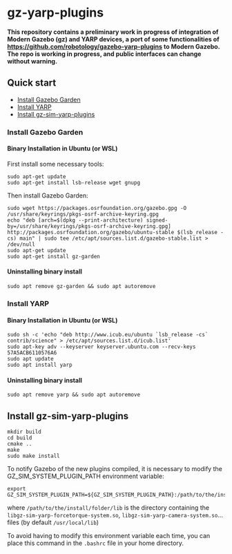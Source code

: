 # gz-yarp-plugins

**This repository contains a preliminary work in progress of integration of Modern Gazebo (gz) and YARP devices, a port of some functionalities of https://github.com/robotology/gazebo-yarp-plugins to Modern Gazebo. The repo is working in progress, and public interfaces can change without warning.**

## Quick start
- [Install Gazebo Garden](#install_gazebo)
- [Install YARP](#install_yarp)
- [Install gz-sim-yarp-plugins](#install_gz-sim-yarp-plugins)
  

### <a name="install_gazebo"></a> Install Gazebo Garden
#### Binary Installation in Ubuntu (or WSL)
First install some necessary tools:  
```
sudo apt-get update
sudo apt-get install lsb-release wget gnupg
```
Then install Gazebo Garden:
```
sudo wget https://packages.osrfoundation.org/gazebo.gpg -O /usr/share/keyrings/pkgs-osrf-archive-keyring.gpg
echo "deb [arch=$(dpkg --print-architecture) signed-by=/usr/share/keyrings/pkgs-osrf-archive-keyring.gpg] http://packages.osrfoundation.org/gazebo/ubuntu-stable $(lsb_release -cs) main" | sudo tee /etc/apt/sources.list.d/gazebo-stable.list > /dev/null
sudo apt-get update
sudo apt-get install gz-garden
```
#### Uninstalling binary install
```
sudo apt remove gz-garden && sudo apt autoremove
```

### <a name="install_yarp"></a> Install YARP

#### Binary Installation in Ubuntu (or WSL)
```
sudo sh -c 'echo "deb http://www.icub.eu/ubuntu `lsb_release -cs` contrib/science" > /etc/apt/sources.list.d/icub.list'
sudo apt-key adv --keyserver keyserver.ubuntu.com --recv-keys 57A5ACB6110576A6
sudo apt update
sudo apt install yarp
```
#### Uninstalling binary install
```
sudo apt remove yarp && sudo apt autoremove
```

## <a name="install_gz-sim-yarp-plugins"></a> Install gz-sim-yarp-plugins
~~~
mkdir build
cd build
cmake ..
make
sudo make install
~~~
To notify Gazebo of the new plugins compiled, it is necessary to modify the GZ_SIM_SYSTEM_PLUGIN_PATH environment variable:
```
export GZ_SIM_SYSTEM_PLUGIN_PATH=${GZ_SIM_SYSTEM_PLUGIN_PATH}:/path/to/the/install/folder/lib
```
where `/path/to/the/install/folder/lib` is the directory containing the `libgz-sim-yarp-forcetorque-system.so`, `libgz-sim-yarp-camera-system.so`... files (by default `/usr/local/lib`)

To avoid having to modify this environment variable each time, you can place this command in the `.bashrc` file in your home directory.
